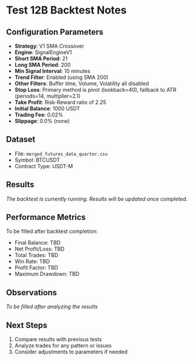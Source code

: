 # Test 12B Backtest Notes

## Configuration Parameters
- **Strategy**: V1 SMA Crossover
- **Engine**: SignalEngineV1
- **Short SMA Period**: 21
- **Long SMA Period**: 200
- **Min Signal Interval**: 10 minutes
- **Trend Filter**: Enabled (using SMA 200)
- **Other Filters**: Buffer time, Volume, Volatility all disabled
- **Stop Loss**: Primary method is pivot (lookback=40), fallback to ATR (periods=14, multiplier=2.1)
- **Take Profit**: Risk-Reward ratio of 2.25
- **Initial Balance**: 1000 USDT
- **Trading Fee**: 0.02%
- **Slippage**: 0.0% (none)

## Dataset
- File: `merged_futures_data_quarter.csv`
- Symbol: BTCUSDT
- Contract Type: USDT-M

## Results
*The backtest is currently running. Results will be updated once completed.*

## Performance Metrics
To be filled after backtest completion:
- Final Balance: TBD
- Net Profit/Loss: TBD
- Total Trades: TBD
- Win Rate: TBD
- Profit Factor: TBD
- Maximum Drawdown: TBD

## Observations
*To be filled after analyzing the results*

## Next Steps
1. Compare results with previous tests
2. Analyze trades for any pattern or issues
3. Consider adjustments to parameters if needed 